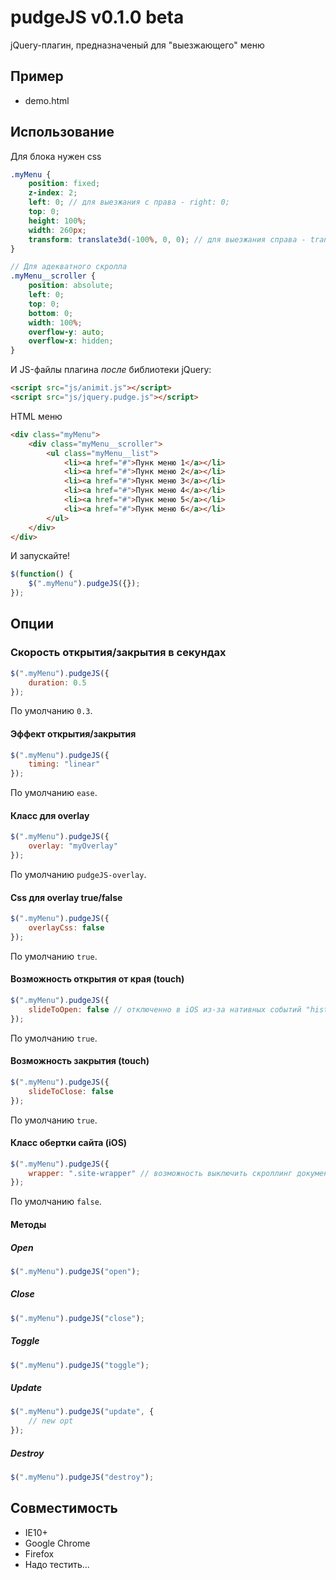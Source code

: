 # pudgeJS v0.1.0 beta

jQuery-плагин, предназначеный для "выезжающего" меню

## Пример

* demo.html

## Использование

Для блока нужен css
```scss
.myMenu {
	position: fixed;
	z-index: 2;
	left: 0; // для выезжания с права - right: 0;
	top: 0;
	height: 100%;
	width: 260px;
	transform: translate3d(-100%, 0, 0); // для выезжания справа - translate3d(100%, 0, 0)
}

// Для адекватного скролла
.myMenu__scroller {
	position: absolute;
	left: 0;
	top: 0;
	bottom: 0;
	width: 100%;
	overflow-y: auto;
	overflow-x: hidden;
}
```

И JS-файлы плагина *после* библиотеки jQuery:
```html
<script src="js/animit.js"></script>
<script src="js/jquery.pudge.js"></script>
```

HTML меню
```html
<div class="myMenu">
	<div class="myMenu__scroller">
		<ul class="myMenu__list">
			<li><a href="#">Пунк меню 1</a></li>
			<li><a href="#">Пунк меню 2</a></li>
			<li><a href="#">Пунк меню 3</a></li>
			<li><a href="#">Пунк меню 4</a></li>
			<li><a href="#">Пунк меню 5</a></li>
			<li><a href="#">Пунк меню 6</a></li>
		</ul>
	</div>
</div>
```

И запускайте!
```javascript
$(function() {
	$(".myMenu").pudgeJS({});
});
```

## Опции

### Скорость открытия/закрытия в секундах

```javascript
$(".myMenu").pudgeJS({
	duration: 0.5
});
```
По умолчанию ```0.3```.

#### Эффект открытия/закрытия

```javascript
$(".myMenu").pudgeJS({
	timing: "linear"
});
```
По умолчанию ```ease```.

#### Класс для overlay

```javascript
$(".myMenu").pudgeJS({
	overlay: "myOverlay"
});
```
По умолчанию ```pudgeJS-overlay```.

#### Css для overlay true/false

```javascript
$(".myMenu").pudgeJS({
	overlayCss: false
});
```
По умолчанию ```true```.

#### Возможность открытия от края (touch)

```javascript
$(".myMenu").pudgeJS({
	slideToOpen: false // отключенно в iOS из-за нативных событий "history back"
});
```
По умолчанию ```true```.

#### Возможность закрытия (touch)

```javascript
$(".myMenu").pudgeJS({
	slideToClose: false
});
```
По умолчанию ```true```.

#### Класс обертки сайта (iOS)

```javascript
$(".myMenu").pudgeJS({
	wrapper: ".site-wrapper" // возможность выключить скроллинг документа на iOS
});
```
По умолчанию ```false```.

#### Методы

##### Open
```javascript
$(".myMenu").pudgeJS("open");
```

##### Close
```javascript
$(".myMenu").pudgeJS("close");
```

##### Toggle
```javascript
$(".myMenu").pudgeJS("toggle");
```

##### Update
```javascript
$(".myMenu").pudgeJS("update", {
	// new opt
});
```

##### Destroy
```javascript
$(".myMenu").pudgeJS("destroy");
```

## Совместимость

* IE10+
* Google Chrome
* Firefox
* Надо тестить...